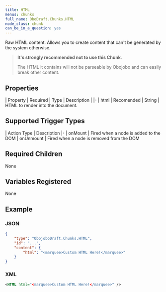 ```yaml
---
title: HTML
menus: chunks
full_name: OboDraft.Chunks.HTML
node_class: chunk
can_be_in_a_question: yes
---
```

Raw HTML content. Allows you to create content that can't be generated by the system otherwise.

> **It's strongly recommended not to use this Chunk**.
>
> The HTML it contains will not be parseable by Obojobo and can easily break other content.

## Properties

| Property | Required | Type | Description |
|-
| html | Recomended | String | HTML to render into the document.

## Supported Trigger Types

| Action Type | Description
|-
| onMount | Fired when a node is added to the DOM
| onUnmount | Fired when a node is removed from the DOM

## Required Children

None

## Variables Registered

None

## Example

### JSON

```json
{
	"type": "ObojoboDraft.Chunks.HTML",
	"id": "...",
	"content": {
		"html": "<marquee>Custom HTML Here!</marquee>"
	}
}
```

### XML

```xml
<HTML html="<marquee>Custom HTML Here!</marquee>" />
```
